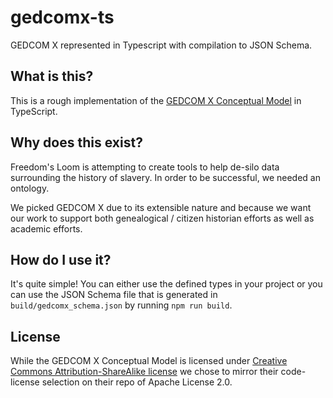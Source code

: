 # gedcomx-ts
GEDCOM X represented in Typescript with compilation to JSON Schema.

## What is this?
This is a rough implementation of the [GEDCOM X Conceptual Model](https://github.com/FamilySearch/gedcomx) in TypeScript.

## Why does this exist?
Freedom's Loom is attempting to create tools to help de-silo data surrounding the history of slavery. In order to be successful, we needed an ontology.

We picked GEDCOM X due to its extensible nature and because we want our work to support both genealogical / citizen historian efforts as well as academic efforts.

## How do I use it?

It's quite simple! You can either use the defined types in your project or you can use the JSON Schema file that is generated in `build/gedcomx_schema.json` by running `npm run build`.

## License
While the GEDCOM X Conceptual Model is licensed under [Creative Commons Attribution-ShareAlike license](http://creativecommons.org/licenses/by-sa/3.0) we chose to mirror their code-license selection on their repo of Apache License 2.0.

